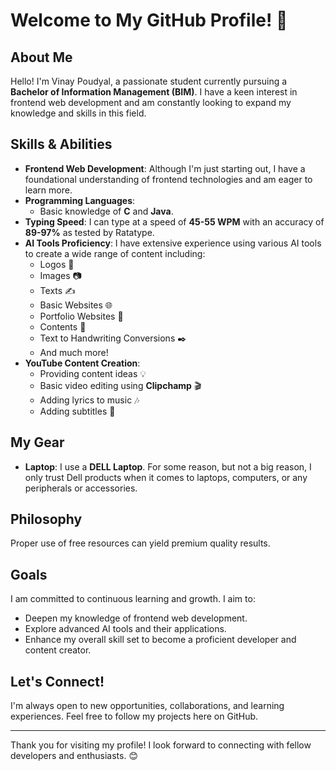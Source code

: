 
# Welcome to My GitHub Profile! 👋

## About Me

Hello! I'm Vinay Poudyal, a passionate student currently pursuing a **Bachelor of Information Management (BIM)**. I have a keen interest in frontend web development and am constantly looking to expand my knowledge and skills in this field.

## Skills & Abilities

- **Frontend Web Development**: Although I'm just starting out, I have a foundational understanding of frontend technologies and am eager to learn more.
- **Programming Languages**: 
  - Basic knowledge of **C** and **Java**.
- **Typing Speed**: I can type at a speed of **45-55 WPM** with an accuracy of **89-97%** as tested by Ratatype.
- **AI Tools Proficiency**: I have extensive experience using various AI tools to create a wide range of content including:
  - Logos 🎨
  - Images 📷
  - Texts ✍️
  - Basic Websites 🌐
  - Portfolio Websites 💼
  - Contents 📄
  - Text to Handwriting Conversions ✒️
  - And much more!
- **YouTube Content Creation**: 
  - Providing content ideas 💡
  - Basic video editing using **Clipchamp** 🎬
  - Adding lyrics to music 🎶
  - Adding subtitles 📝

## My Gear

- **Laptop**: I use a **DELL Laptop**. For some reason, but not a big reason, I only trust Dell products when it comes to laptops, computers, or any peripherals or accessories.

## Philosophy

Proper use of free resources can yield premium quality results.

## Goals

I am committed to continuous learning and growth. I aim to:
- Deepen my knowledge of frontend web development.
- Explore advanced AI tools and their applications.
- Enhance my overall skill set to become a proficient developer and content creator.

## Let's Connect!

I'm always open to new opportunities, collaborations, and learning experiences. Feel free to follow my projects here on GitHub.

---

Thank you for visiting my profile! I look forward to connecting with fellow developers and enthusiasts. 😊
```
